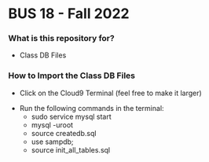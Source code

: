 # BUS 18 - Fall 2022 #

### What is this repository for? ###

* Class DB Files

### How to Import the Class DB Files ###

* Click on the Cloud9 Terminal (feel free to make it larger)
+ Run the following commands in the terminal: 
    * sudo service mysql start
    * mysql -uroot
    * source createdb.sql
    * use sampdb;
    * source init_all_tables.sql
